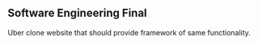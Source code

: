 ## Software Engineering Final

Uber clone website that should provide framework of same functionality.
